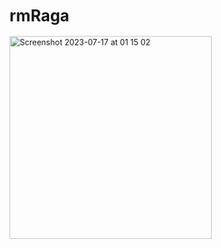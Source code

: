 # rmRaga
 
<img width="357" alt="Screenshot 2023-07-17 at 01 15 02" src="https://github.com/socute7/rmRaga/blob/main/WhatsApp%20Image%202023-12-01%20at%2011.12.46.jpeg">
